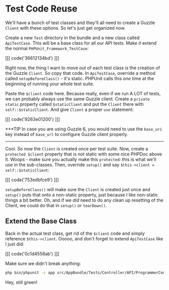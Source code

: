 # Test Code Reuse

We'll have a bunch of test classes and they'll all need to create a Guzzle
`Client` with these options. So let's just get organized now.

Create a new `Test` directory in the bundle and a new class called `ApiTestCase`.
This will be a base class for all our API tests. Make *it* extend the normal
`PHPUnit_Framework_TestCase`:

[[[ code('36612134bd') ]]]

Right now, the thing I want to move *out* of each test class is the creation
of the Guzzle `Client`. So copy that code. In `ApiTestCase`, override a method
called `setupBeforeClass()` - it's static. PHPUnit calls this *one* time
at the beginning of running your whole test suite.

Paste the `$client` code here. Because really, even if we run A LOT of tests,
we can probably always use the same Guzzle client. Create a `private static`
property called `$staticClient` and put the `Client` there with `self::$staticClient`.
And give `Client` a proper `use` statement:

[[[ code('9263e01200') ]]]

***TIP
In case you are using Guzzle 6, you would need to use the `base_uri` key instead of `base_url` to configure Guzzle client properly.
***
Cool. So now the `Client` is created once per test suite. Now, create a
`protected $client` property that is *not* static with some nice PHPDoc above
it. Woops - make sure you actually make this `protected`: this is what we'll
use in the sub-classes. Then, override `setup()` and say
`$this->client = self::$staticClient`:

[[[ code('753edbfce9') ]]]

`setupBeforeClass()` will make sure the `Client` is created just once
and `setup()` puts that onto a non-static property, just because I like non-static
things a bit better. Oh, and if we *did* need to do any clean up resetting
of the Client, we could do that in `setup()` or `tearDown()`.

## Extend the Base Class

Back in the actual test class, get rid of the `$client` code and simply reference
`$this->client`. Ooooo, and don't forget to extend `ApiTestCase` like I just
did:

[[[ code('0c1d4558ab') ]]]

Make sure we didn't break anything:

```bash
php bin/phpunit -c app src/AppBundle/Tests/Controller/API/ProgrammerControllerTest.php
```

Hey, still green!
